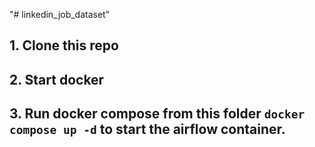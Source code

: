 "# linkedin_job_dataset" 

## 1. Clone this repo
## 2. Start docker
## 3. Run docker compose from this folder `docker compose up -d` to start the airflow container.